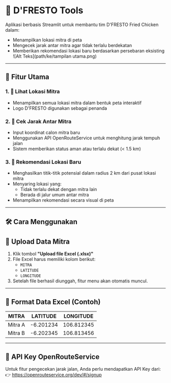 # 🍗 D'FRESTO Tools

Aplikasi berbasis Streamlit untuk membantu tim D'FRESTO Fried Chicken dalam:
- Menampilkan lokasi mitra di peta
- Mengecek jarak antar mitra agar tidak terlalu berdekatan
- Memberikan rekomendasi lokasi baru berdasarkan persebaran eksisting
![Alt Teks](path/ke/tampilan utama.png)

---

## 🚀 Fitur Utama

### 1. 📌 Lihat Lokasi Mitra
- Menampilkan semua lokasi mitra dalam bentuk peta interaktif
- Logo D'FRESTO digunakan sebagai penanda

### 2. 📏 Cek Jarak Antar Mitra
- Input koordinat calon mitra baru
- Menggunakan API OpenRouteService untuk menghitung jarak tempuh jalan
- Sistem memberikan status aman atau terlalu dekat (< 1.5 km)

### 3. 🌟 Rekomendasi Lokasi Baru
- Menghasilkan titik-titik potensial dalam radius 2 km dari pusat lokasi mitra
- Menyaring lokasi yang:
  - Tidak terlalu dekat dengan mitra lain
  - Berada di jalur umum antar mitra
- Menampilkan rekomendasi secara visual di peta

---

## 🛠️ Cara Menggunakan

## 📁 Upload Data Mitra

1. Klik tombol **"Upload file Excel (.xlsx)"**
2. File Excel harus memiliki kolom berikut:
   - `MITRA`
   - `LATITUDE`
   - `LONGITUDE`
3. Setelah file berhasil diunggah, fitur menu akan otomatis muncul.

---

## 📁 Format Data Excel (Contoh)

| MITRA       | LATITUDE   | LONGITUDE   |
|-------------|------------|-------------|
| Mitra A     | -6.201234  | 106.812345  |
| Mitra B     | -6.202345  | 106.813456  |

---

## 🔐 API Key OpenRouteService

Untuk fitur pengecekan jarak jalan, Anda perlu mendapatkan API Key dari:
👉 https://openrouteservice.org/dev/#/signup

